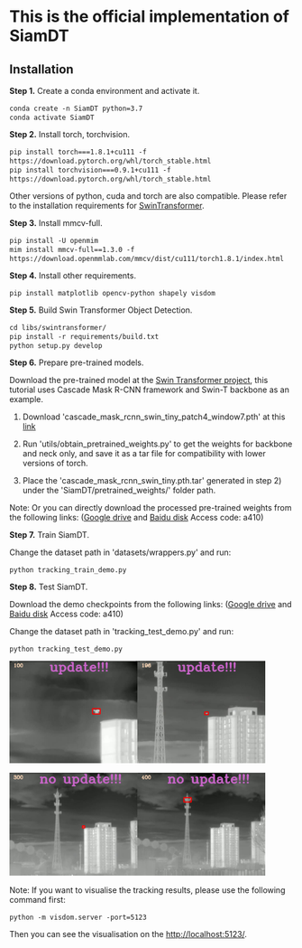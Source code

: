 # This is the official implementation of SiamDT



## Installation
**Step 1.** Create a conda environment and activate it.

```shell
conda create -n SiamDT python=3.7
conda activate SiamDT
```

**Step 2.** Install torch, torchvision.
```shell
pip install torch===1.8.1+cu111 -f https://download.pytorch.org/whl/torch_stable.html
pip install torchvision===0.9.1+cu111 -f https://download.pytorch.org/whl/torch_stable.html
```
Other versions of python, cuda and torch are also compatible. Please refer to the installation requirements for [SwinTransformer](https://github.com/SwinTransformer/Swin-Transformer-Object-Detection).

**Step 3.** Install mmcv-full.
```shell
pip install -U openmim
mim install mmcv-full==1.3.0 -f https://download.openmmlab.com/mmcv/dist/cu111/torch1.8.1/index.html
```

**Step 4.** Install other requirements.
```shell
pip install matplotlib opencv-python shapely visdom
```

**Step 5.** Build Swin Transformer Object Detection.
```shell
cd libs/swintransformer/
pip install -r requirements/build.txt
python setup.py develop
```

**Step 6.** Prepare pre-trained models.

Download the pre-trained model at the [Swin Transformer project](https://github.com/SwinTransformer/Swin-Transformer-Object-Detection), this tutorial uses Cascade Mask R-CNN framework and Swin-T backbone as an example.

1) Download 'cascade_mask_rcnn_swin_tiny_patch4_window7.pth' at this [link](https://objects.githubusercontent.com/github-production-release-asset-2e65be/357198522/73ea3400-9bd5-11eb-83e7-331b886c412d?X-Amz-Algorithm=AWS4-HMAC-SHA256&X-Amz-Credential=AKIAVCODYLSA53PQK4ZA%2F20240501%2Fus-east-1%2Fs3%2Faws4_request&X-Amz-Date=20240501T162023Z&X-Amz-Expires=300&X-Amz-Signature=91248b1d595dccb8dda2ed8367940cd1eead343f6c36e8d471f26b3fe571b055&X-Amz-SignedHeaders=host&actor_id=89343149&key_id=0&repo_id=357198522&response-content-disposition=attachment%3B%20filename%3Dcascade_mask_rcnn_swin_tiny_patch4_window7.pth&response-content-type=application%2Foctet-stream)

2) Run 'utils/obtain_pretrained_weights.py' to get the weights for backbone and neck only, and save it as a tar file for compatibility with lower versions of torch.

3) Place the 'cascade_mask_rcnn_swin_tiny.pth.tar' generated in step 2) under the 'SiamDT/pretrained_weights/' folder path.

Note: Or you can directly download the processed pre-trained weights from the following links: ([Google drive](https://drive.google.com/file/d/160tU2B5VproDAQSz6lYw-7jrNC3BsAHj/view?usp=sharing) and [Baidu disk](https://pan.baidu.com/s/1X0WZbXY271nOEfstvW2Azg?pwd=a410) Access code: a410)

**Step 7.** Train SiamDT.

Change the dataset path in 'datasets/wrappers.py' and run:
```shell
python tracking_train_demo.py
```

**Step 8.** Test SiamDT.

Download the demo checkpoints from the following links: ([Google drive](https://drive.google.com/file/d/1ovjDnsB5FDGIY0D1smqW9U08J4ROMjW2/view?usp=sharing) and [Baidu disk](https://pan.baidu.com/s/1pUO2xSCuEZ2vaGDzuMeLnQ?pwd=a410) Access code: a410)

Change the dataset path in 'tracking_test_demo.py' and run:
```shell
python tracking_test_demo.py
```

<img src="figures/100.png" width="45%"><img src="figures/196.png" width="45%">

<img src="figures/300.png" width="45%"><img src="figures/400.png" width="45%">

Note: If you want to visualise the tracking results, please use the following command first:
```shell
python -m visdom.server -port=5123
```
Then you can see the visualisation on the [http://localhost:5123/](http://localhost:5123/).
